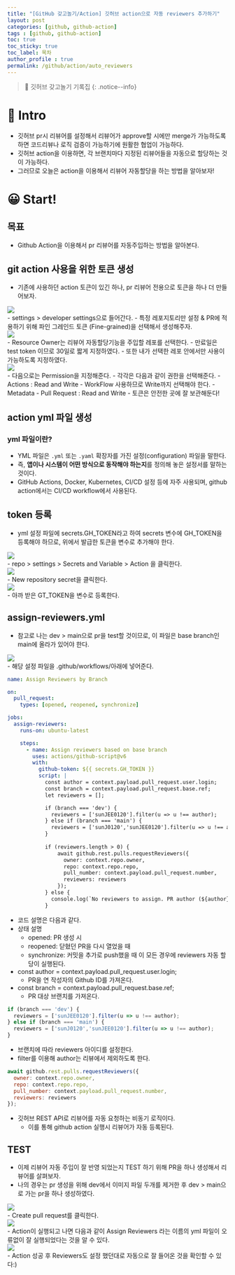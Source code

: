 ```yaml
---
title: "[GitHub 갖고놀기/Action] 깃허브 action으로 자동 reviewers 추가하기"
layout: post
categories: [github, github-action]
tags : [github, github-action]
toc: true
toc_sticky: true
toc_label: 목차
author_profile : true
permalink: /github/action/auto_reviewers
---
```


> 🥰 깃허브 갖고놀기 기록집
> {: .notice--info}

# 🤔 Intro

- 깃허브 pr시 리뷰어를 설정해서 리뷰어가 approve할 시에만 merge가 가능하도록 하면 코드리뷰나 로직 검증이 가능하기에 원활한 협업이 가능하다. 
- 깃허브 action을 이용하면, 각 브랜치마다 지정된 리뷰어들을 자동으로 할당하는 것이 가능하다.
- 그러므로 오늘은 action을 이용해서 리뷰어 자동할당을 하는 방법을 알아보자!

# 😀 Start!
## 목표
- Github Action을 이용해서 pr 리뷰어를 자동주입하는 방법을 알아본다.

## git action 사용을 위한 토큰 생성
- 기존에 사용하던 action 토큰이 있긴 하나, pr 리뷰어 전용으로 토큰을 하나 더 만들어보자.

<img src="/images/2025-06-22-github-action-autoReviewers/1.png" style="display: block; margin: 0 auto;" />
- settings > developer settings으로 들어간다.
- 특정 레포지토리만 설정 & PR에 적용하기 위해 파인 그레인드 토큰 (Fine-grained)을 선택해서 생성해주자.

<img src="/images/2025-06-22-github-action-autoReviewers/2.png" style="display: block; margin: 0 auto;" />
- Resource Owner는 리뷰어 자동할당기능을 주입할 레포를 선택한다.
- 만료일은 test token 이므로 30일로 짧게 지정하였다.
- 또한 내가 선택한 레포 안에서만 사용이 가능하도록 지정하였다.

<img src="/images/2025-06-22-github-action-autoReviewers/3.png" style="display: block; margin: 0 auto;" />
- 다음으로는 Permission을 지정해준다.
- 각각은 다음과 같이 권한을 선택해준다.
    - Actions : Read and Write
        - WorkFlow 사용하므로 Write까지 선택해야 한다.
    - Metadata
    - Pull Request : Read and Write
- 토큰은 안전한 곳에 잘 보관해둔다!

## action yml 파일 생성
### yml 파일이란?
- YML 파일은 `.yml` 또는 `.yaml` 확장자를 가진 설정(configuration) 파일을 말한다.
- 즉, **앱이나 시스템이 어떤 방식으로 동작해야 하는지**를 정의해 놓은 설정서를 말하는 것이다.
- GitHub Actions, Docker, Kubernetes, CI/CD 설정 등에 자주 사용되며, github action에서는 CI/CD workflow에서 사용된다.

## token 등록
- yml 설정 파일에 secrets.GH_TOKEN라고 하여 secrets 변수에 GH_TOKEN을 등록해야 하므로, 위에서 발급한 토큰을 변수로 추가해야 한다.

<img src="/images/2025-06-22-github-action-autoReviewers/5.png" style="display: block; margin: 0 auto;" />
- repo > settings > Secrets and Variable > Action 을 클릭한다.

<img src="/images/2025-06-22-github-action-autoReviewers/6.png" style="display: block; margin: 0 auto;" />
- New repository secret을 클릭한다.

<img src="/images/2025-06-22-github-action-autoReviewers/7.png" style="display: block; margin: 0 auto;" />
- 아까 받은 GT_TOKEN을 변수로 등록한다.

## assign-reviewers.yml
- 참고로 나는 dev > main으로 pr을 test할 것이므로, 이 파일은 base branch인 main에 올라가 있어야 한다.
<img src="/images/2025-06-22-github-action-autoReviewers/4.png" style="display: block; margin: 0 auto;" />
- 해당 설정 파일을 .github/workflows/아래에 넣어준다.

```yml
name: Assign Reviewers by Branch

on:
  pull_request:
    types: [opened, reopened, synchronize]

jobs:
  assign-reviewers:
    runs-on: ubuntu-latest

    steps:
      - name: Assign reviewers based on base branch
        uses: actions/github-script@v6
        with:
          github-token: ${{ secrets.GH_TOKEN }}
          script: |
            const author = context.payload.pull_request.user.login;
            const branch = context.payload.pull_request.base.ref;
            let reviewers = [];

            if (branch === 'dev') {
              reviewers = ['sunJEE0120'].filter(u => u !== author);
            } else if (branch === 'main') {
              reviewers = ['sunJ0120','sunJEE0120'].filter(u => u !== author);
            }
            
            if (reviewers.length > 0) {
                await github.rest.pulls.requestReviewers({
                  owner: context.repo.owner,
                  repo: context.repo.repo,
                  pull_number: context.payload.pull_request.number,
                  reviewers: reviewers
                });
            } else {
              console.log(`No reviewers to assign. PR author (${author}) is the only candidate.`);
            }
```
- 코드 설명은 다음과 같다.
- 상태 설명
    - opened: PR 생성 시
    - reopened: 닫혔던 PR을 다시 열었을 때
    - synchronize: 커밋을 추가로 push했을 때 이 모든 경우에 reviewers 자동 할당이 실행된다.
- const author = context.payload.pull_request.user.login;
    - PR을 연 작성자의 Github ID를 가져온다.
- const branch = context.payload.pull_request.base.ref;
    - PR 대상 브랜치를 가져온다.

```javascript
if (branch === 'dev') {
  reviewers = ['sunJEE0120'].filter(u => u !== author);
} else if (branch === 'main') {
  reviewers = ['sunJ0120','sunJEE0120'].filter(u => u !== author);
}
```
- 브랜치에 따라 reviewers 아이디를 설정한다.
- filter를 이용해 author는 리뷰에서 제외하도록 한다.

```javascript
await github.rest.pulls.requestReviewers({
  owner: context.repo.owner,
  repo: context.repo.repo,
  pull_number: context.payload.pull_request.number,
  reviewers: reviewers
});
```
- 깃허브 REST API로 리뷰어를 자동 요청하는 비동기 로직이다.
    - 이를 통해 github action 실행시 리뷰어가 자동 등록된다.

## TEST
- 이제 리뷰어 자동 주입이 잘 반영 되었는지 TEST 하기 위해 PR을 하나 생성해서 리뷰어를 살펴보자.
- 나의 경우는 pr 생성을 위해 dev에서 이미지 파일 두개를 제거한 후 dev > main으로 가는 pr을 하나 생성하였다.

<img src="/images/2025-06-22-github-action-autoReviewers/8.png" style="display: block; margin: 0 auto;" />
- Create pull request를 클릭한다.

<img src="/images/2025-06-22-github-action-autoReviewers/9.png" style="display: block; margin: 0 auto;" />
- Action이 실행되고 나면 다음과 같이 Assign Reviewers 라는 이름의 yml 파일이 오류없이 잘 실행되었다는 것을 알 수 있다.

<img src="/images/2025-06-22-github-action-autoReviewers/10.png" style="display: block; margin: 0 auto;" />
- Action 성공 후 Reviewers도 설정 했던대로 자동으로 잘 들어온 것을 확인할 수 있다:)

